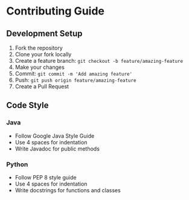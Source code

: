 # Contributing Guide

## Development Setup

1. Fork the repository
2. Clone your fork locally
3. Create a feature branch: `git checkout -b feature/amazing-feature`
4. Make your changes
5. Commit: `git commit -m 'Add amazing feature'`
6. Push: `git push origin feature/amazing-feature`
7. Create a Pull Request

## Code Style

### Java
- Follow Google Java Style Guide
- Use 4 spaces for indentation
- Write Javadoc for public methods

### Python
- Follow PEP 8 style guide
- Use 4 spaces for indentation
- Write docstrings for functions and classes